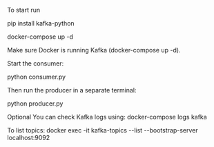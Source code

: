 To start run

pip install kafka-python

docker-compose up -d


Make sure Docker is running Kafka (docker-compose up -d).

Start the consumer:

python consumer.py

Then run the producer in a separate terminal:

python producer.py

Optional 
You can check Kafka logs using:
docker-compose logs kafka

To list topics:
docker exec -it <kafka-container-id> kafka-topics --list --bootstrap-server localhost:9092
